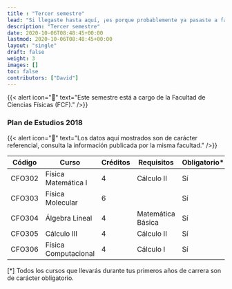 ```yaml
---
title : "Tercer semestre"
lead: "Si llegaste hasta aquí, ¡es porque probablemente ya pasaste a facultad! Las asignaturas de Física del tercer semestre comienzan a verse más especializadas. Llevarás cursos de matemáticas que te irán preparando para cursos de quinto y sexto ciclo que requieren de ciertas técnicas al momento de resolver problemas físicos."
description: "Tercer semestre"
date: 2020-10-06T08:48:45+00:00
lastmod: 2020-10-06T08:48:45+00:00
layout: "single"
draft: false
weight: 3
images: []
toc: false
contributors: ["David"]
---
```


{{< alert icon="🚨" text="Este semestre está a cargo de la Facultad de Ciencias Físicas (FCF)." />}}

### Plan de Estudios 2018

{{< alert icon="🚨" text="Los datos aquí mostrados son de carácter referencial, consulta la información publicada por la misma facultad." />}}

| Código | Curso                | Créditos | Requisitos        | Obligatorio* |
| ------ | -------------------- | -------- | ----------------- | ------------ |
| CFO302 | Física Matemática I  | 4        | Cálculo II        | Sí           |
| CFO303 | Física Molecular     | 6        |                   | Sí           |
| CFO304 | Álgebra Lineal       | 4        | Matemática Básica | Sí           |
| CFO305 | Cálculo III          | 4        | Cálculo II        | Sí           |
| CFO306 | Física Computacional | 4        | Cálculo I         | Sí           |

[*] Todos los cursos que llevarás durante tus primeros años de carrera son de carácter obligatorio.
